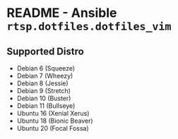 # README - Ansible `rtsp.dotfiles.dotfiles_vim`

## Supported Distro

- Debian 6 (Squeeze)
- Debian 7 (Wheezy)
- Debian 8 (Jessie)
- Debian 9 (Stretch)
- Debian 10 (Buster)
- Debian 11 (Bullseye)
- Ubuntu 16 (Xenial Xerus)
- Ubuntu 18 (Bionic Beaver)
- Ubuntu 20 (Focal Fossa)
